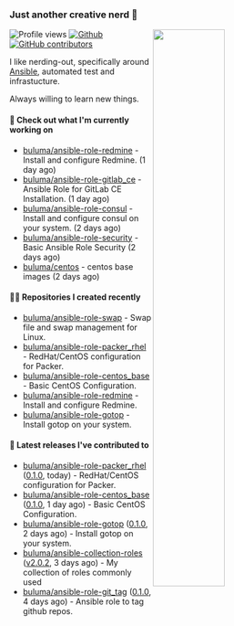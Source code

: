 ### Just another creative nerd 👋


![Profile views](https://gpvc.arturio.dev/buluma) <a href="https://gitstats.me/buluma">
  <img align="right" src="https://github-readme-stats.vercel.app/api?username=buluma&theme=gotham&show_icons=true" width="50%"/>
</a>
[![Github](https://img.shields.io/badge/-buluma-black?style=flat&labelColor=black&logo=github&logoColor=white&include_all_commits=true&count_private=true)](https://gitstats.me/buluma)
[![GitHub contributors](https://img.shields.io/github/contributors/buluma/badges.svg)](https://GitHub.com/buluma/badges/graphs/contributors/)

I like nerding-out, specifically around [Ansible](https://github.com/ansible/ansible), automated test and infrastucture.

Always willing to learn new things.

#### 👷 Check out what I'm currently working on

- [buluma/ansible-role-redmine](https://github.com/buluma/ansible-role-redmine) - Install and configure Redmine. (1 day ago)
- [buluma/ansible-role-gitlab_ce](https://github.com/buluma/ansible-role-gitlab_ce) - Ansible Role for GitLab CE Installation. (1 day ago)
- [buluma/ansible-role-consul](https://github.com/buluma/ansible-role-consul) - Install and configure consul on your system. (2 days ago)
- [buluma/ansible-role-security](https://github.com/buluma/ansible-role-security) - Basic Ansible Role Security (2 days ago)
- [buluma/centos](https://github.com/buluma/centos) - centos base images (2 days ago)

#### 👨‍💻 Repositories I created recently

- [buluma/ansible-role-swap](https://github.com/buluma/ansible-role-swap) - Swap file and swap management for Linux.
- [buluma/ansible-role-packer_rhel](https://github.com/buluma/ansible-role-packer_rhel) - RedHat/CentOS configuration for Packer.
- [buluma/ansible-role-centos_base](https://github.com/buluma/ansible-role-centos_base) - Basic CentOS Configuration.
- [buluma/ansible-role-redmine](https://github.com/buluma/ansible-role-redmine) - Install and configure Redmine.
- [buluma/ansible-role-gotop](https://github.com/buluma/ansible-role-gotop) - Install gotop on your system.

#### 🚀 Latest releases I've contributed to

- [buluma/ansible-role-packer_rhel](https://github.com/buluma/ansible-role-packer_rhel) ([0.1.0](https://github.com/buluma/ansible-role-packer_rhel/releases/tag/0.1.0), today) - RedHat/CentOS configuration for Packer.
- [buluma/ansible-role-centos_base](https://github.com/buluma/ansible-role-centos_base) ([0.1.0](https://github.com/buluma/ansible-role-centos_base/releases/tag/0.1.0), 1 day ago) - Basic CentOS Configuration.
- [buluma/ansible-role-gotop](https://github.com/buluma/ansible-role-gotop) ([0.1.0](https://github.com/buluma/ansible-role-gotop/releases/tag/0.1.0), 2 days ago) - Install gotop on your system.
- [buluma/ansible-collection-roles](https://github.com/buluma/ansible-collection-roles) ([v2.0.2](https://github.com/buluma/ansible-collection-roles/releases/tag/v2.0.2), 3 days ago) - My collection of roles commonly used
- [buluma/ansible-role-git_tag](https://github.com/buluma/ansible-role-git_tag) ([0.1.0](https://github.com/buluma/ansible-role-git_tag/releases/tag/0.1.0), 4 days ago) - Ansible role to tag github repos.


